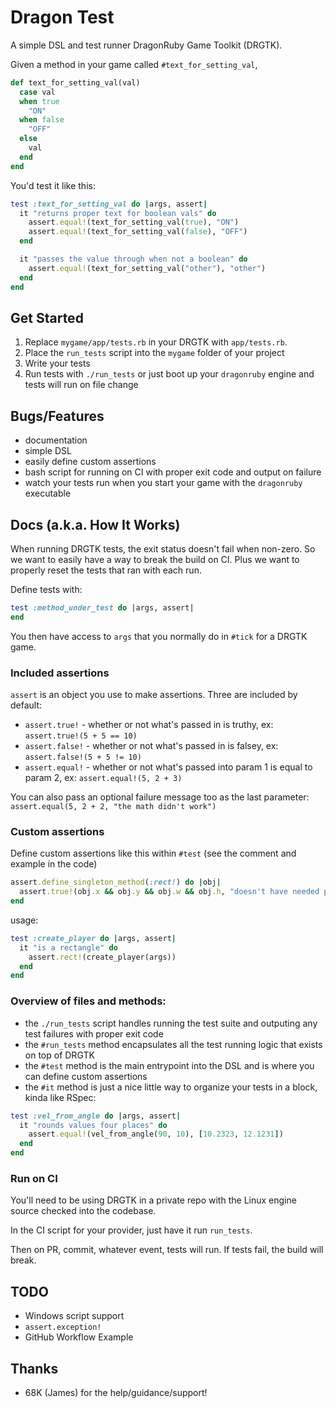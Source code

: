 # Dragon Test

A simple DSL and test runner DragonRuby Game Toolkit (DRGTK).

Given a method in your game called `#text_for_setting_val`,

``` ruby
def text_for_setting_val(val)
  case val
  when true
    "ON"
  when false
    "OFF"
  else
    val
  end
end
```

You'd test it like this:

``` ruby
test :text_for_setting_val do |args, assert|
  it "returns proper text for boolean vals" do
    assert.equal!(text_for_setting_val(true), "ON")
    assert.equal!(text_for_setting_val(false), "OFF")
  end

  it "passes the value through when not a boolean" do
    assert.equal!(text_for_setting_val("other"), "other")
  end
end
```

## Get Started

1. Replace `mygame/app/tests.rb` in your DRGTK with `app/tests.rb`.
2. Place the `run_tests` script into the `mygame` folder of your project
3. Write your tests
4. Run tests with `./run_tests` or just boot up your `dragonruby` engine and tests will run on file change

## Bugs/Features

- documentation
- simple DSL
- easily define custom assertions
- bash script for running on CI with proper exit code and output on failure
- watch your tests run when you start your game with the `dragonruby` executable

## Docs (a.k.a. How It Works)

When running DRGTK tests, the exit status doesn't fail when non-zero. So we want to easily have a way to break the build on CI. Plus we want to properly reset the tests that ran with each run.

Define tests with:

``` ruby
test :method_under_test do |args, assert|
end
```

You then have access to `args` that you normally do in `#tick` for a DRGTK game.

### Included assertions

`assert` is an object you use to make assertions. Three are included by default:

- `assert.true!` - whether or not what's passed in is truthy, ex: `assert.true!(5 + 5 == 10)`
- `assert.false!` - whether or not what's passed in is falsey, ex: `assert.false!(5 + 5 != 10)`
- `assert.equal!` - whether or not what's passed into param 1 is equal to param 2, ex: `assert.equal!(5, 2 + 3)`

You can also pass an optional failure message too as the last parameter: `assert.equal(5, 2 + 2, "the math didn't work")`


### Custom assertions

Define custom assertions like this within `#test` (see the comment and example in the code)

``` ruby
assert.define_singleton_method(:rect!) do |obj|
  assert.true!(obj.x && obj.y && obj.w && obj.h, "doesn't have needed properties to be a rectangle")
end
```

usage:

``` ruby
test :create_player do |args, assert|
  it "is a rectangle" do
    assert.rect!(create_player(args))
  end
end
```

### Overview of files and methods:

- the `./run_tests` script handles running the test suite and outputing any test failures with proper exit code
- the `#run_tests` method encapsulates all the test running logic that exists on top of DRGTK
- the `#test` method is the main entrypoint into the DSL and is where you can define custom assertions
- the `#it` method is just a nice little way to organize your tests in a block, kinda like RSpec:

``` ruby
test :vel_from_angle do |args, assert|
  it "rounds values four places" do
    assert.equal!(vel_from_angle(90, 10), [10.2323, 12.1231])
  end
end
```

### Run on CI

You'll need to be using DRGTK in a private repo with the Linux engine source checked into the codebase.

In the CI script for your provider, just have it run `run_tests`.

Then on PR, commit, whatever event, tests will run. If tests fail, the build will break.

## TODO

- Windows script support
- `assert.exception!`
- GitHub Workflow Example

## Thanks

- 68K (James) for the help/guidance/support!

